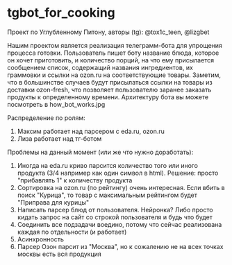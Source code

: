 # tgbot_for_cooking
Проект по Углубленному Питону, авторы (tg): @tox1c_teen, @lizgbet  

Нашим проектом является реализация телеграмм-бота для упрощения процесса готовки. Пользователь пишет боту название блюда, которое он хочет приготовить, и количество порций, на что ему присылается сообщением список, содержащий названия ингредиентов, их граммовки и ссылки на ozon.ru на соответствующие товары. Заметим, что в большинстве случаев будут присылаться ссылки на товары из доставки ozon-fresh, что позволяет пользователю заранее заказать продукты к определенному времени. Архитектуру бота вы можете посмотреть в how_bot_works.jpg


Распределение по ролям:
1. Максим работает над парсером с eda.ru, ozon.ru
2. Лиза работает над тг-ботом

Проблемы на данный момент (или же что нужно доработать):
1. Иногда на eda.ru криво парсится количество того или иного продукта (3/4 например как один символ в html). Решение: просто "прибавлять 1" к количеству продукта
2. Сортировка на ozon.ru (по рейтингу) очень интересная. Если вбить в поиск "Курица", то товар с максимальным рейтингом будет "Приправа для курицы"
3. Написать парсер блюд от пользователя. Нейронка? Либо просто кидать запрос на сайт со строкой пользователя и будь что будет
4. Соединить все подзадачи воедино, потому что сейчас реализована каждая по отдельности (и работает)
5. Асинхронность
6. Парсер Озон парсит из "Москва", но к сожалению не на всех точках москвы есть вся продукция
